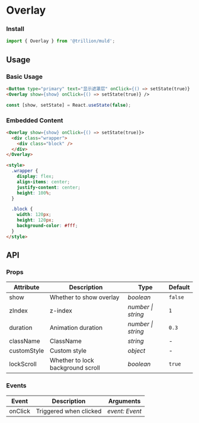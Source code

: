 # Overlay

### Install

```js
import { Overlay } from '@trillion/muld';
```

## Usage

### Basic Usage

```html
<Button type="primary" text="显示遮罩层" onClick={() => setState(true)} />
<Overlay show={show} onClick={() => setState(true)} />
```

```js
const [show, setState] = React.useState(false);
```

### Embedded Content

```html
<Overlay show={show} onClick={() => setState(true)}>
  <div class="wrapper">
    <div class="block" />
  </div>
</Overlay>

<style>
  .wrapper {
    display: flex;
    align-items: center;
    justify-content: center;
    height: 100%;
  }

  .block {
    width: 120px;
    height: 120px;
    background-color: #fff;
  }
</style>
```

## API

### Props

| Attribute | Description | Type | Default |
| --- | --- | --- | --- |
| show | Whether to show overlay | _boolean_ | `false` |
| zIndex | z-index | _number \| string_ | `1` |
| duration | Animation duration | _number \| string_ | `0.3` |
| className | ClassName | _string_ | - |
| customStyle | Custom style | _object_ | - |
| lockScroll | Whether to lock background scroll | _boolean_ | `true` |

### Events

| Event | Description            | Arguments      |
| ----- | ---------------------- | -------------- |
| onClick | Triggered when clicked | _event: Event_ |

